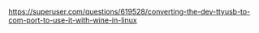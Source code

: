 https://superuser.com/questions/619528/converting-the-dev-ttyusb-to-com-port-to-use-it-with-wine-in-linux
